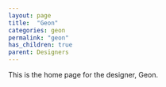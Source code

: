 ```yaml
---
layout: page
title:  "Geon"
categories: geon
permalink: "geon"
has_children: true
parent: Designers
---
```

This is the home page for the designer, Geon.
